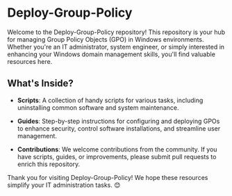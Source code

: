 # Deploy-Group-Policy

Welcome to the Deploy-Group-Policy repository! This repository is your hub for managing Group Policy Objects (GPO) in Windows environments. Whether you're an IT administrator, system engineer, or simply interested in enhancing your Windows domain management skills, you'll find valuable resources here.

## What's Inside?

- **Scripts**: A collection of handy scripts for various tasks, including uninstalling common software and system maintenance.

- **Guides**: Step-by-step instructions for configuring and deploying GPOs to enhance security, control software installations, and streamline user management.

- **Contributions**: We welcome contributions from the community. If you have scripts, guides, or improvements, please submit pull requests to enrich this repository.



Thank you for visiting Deploy-Group-Policy! We hope these resources simplify your IT administration tasks. 😊
